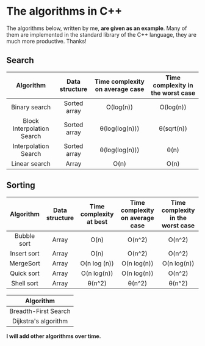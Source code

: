 # The algorithms in C++

The algorithms below, written by me, **are given as an example**. Many of them are implemented in the standard library of the C++ language, they are much more productive. Thanks!

## Search

|         Algorithm          | Data structure | Time complexity on average case | Time complexity in the worst case |
|:--------------------------:|:--------------:|:-------------------------------:|:---------------------------------:|
|       Binary search        |  Sorted array  |            O(log(n))            |             O(log(n))             |
| Block Interpolation Search |  Sorted array  |         θ(log(log(n)))          |            θ(sqrt(n))             |
|    Interpolation Search    |  Sorted array  |         θ(log(log(n)))          |               θ(n)                |
|       Linear search        |     Array      |              O(n)               |               O(n)                |

## Sorting

|  Algorithm  | Data structure | Time complexity at best | Time complexity on average case | Time complexity in the worst case |
|:-----------:|:--------------:|:-----------------------:|:-------------------------------:|:---------------------------------:|
| Bubble sort |     Array      |          O(n)           |             O(n^2)              |              O(n^2)               |
| Insert sort |     Array      |          O(n)           |             O(n^2)              |              O(n^2)               |
|  MergeSort  |     Array      |      O(n log (n))       |           O(n log(n))           |            O(n log(n))            |
| Quick sort  |     Array      |       O(n log(n))       |           O(n log(n))           |              O(n^2)               |
| Shell sort  |     Array      |         θ(n^2)          |             θ(n^2)              |              θ(n^2)               |

|      Algorithm       |
|:--------------------:|
| Breadth-First Search |
| Dijkstra's algorithm |

**I will add other algorithms over time.**